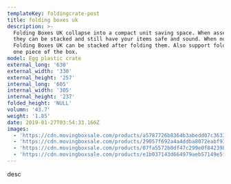 ```yaml
---
templateKey: foldingcrate-post
title: folding boxes uk
description: >-
  Folding Boxes UK collapse into a compact unit saving space. When assembled
  they can be stacked and still have your items safe and sound. When not used,
  Folding Boxes UK can be stacked after folding them. Also support folding just
  one piece of the box.
model: Egg plastic crate
external_long: '630'
external_width: '330'
external_height: '257'
internal_long: '605'
internal_width: '305'
internal_height: '237'
folded_height: 'NULL'
volumn: '43.7'
weight: '1.85'
date: 2019-01-27T03:54:33.166Z
images:
  - 'https://cdn.movingboxsale.com/products/a5787726b8364b3abedd07c363381386.jpg'
  - 'https://cdn.movingboxsale.com/products/29057f692a4a4ddba8072eabf9324aa5.jpg'
  - 'https://cdn.movingboxsale.com/products/07fa5572b0df47c299e0f84239bbea83.jpg'
  - 'https://cdn.movingboxsale.com/products/e1b037143d664979aeb57149e5fbbaa7.jpg'
---
```

desc
